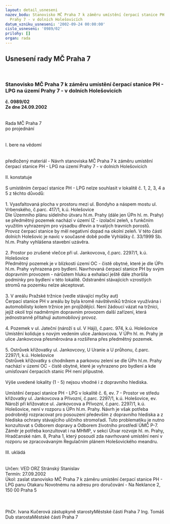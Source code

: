 ```yaml
---
layout: detail_usneseni
nazev_bodu: Stanovisko MČ Praha 7 k záměru umístění čerpací stanice PH - LPG na území
  Prahy 7 - v dolních Holešovicích
datum_vzniku_usneseni: '2002-09-24 00:00:00'
cislo_usneseni: '0989/02'
prilohy: []
organ: rada
---
```

<div id="ucUsn_pList" class="usn">
	<span><h2>Usnesení rady MČ Praha 7 </h2>
<br></span><div class="standBody">
<span><h3>Stanovisko MČ Praha 7 k záměru umístění čerpací stanice PH - LPG na území Prahy 7 - v dolních Holešovicích</h3></span><div class="center">
		<strong>č. 0989/02</strong><br>
	</div>
<div class="center">
		<strong>Ze dne 24.09.2002</strong><br><br>
	</div>
<br>Rada MČ Praha 7<br>po projednání<br><br><br>I.	bere na vědomí<br><br> <br>předložený materiál - Návrh stanoviska MČ Praha 7 k záměru umístění čerpací stanice PH - LPG na území Prahy 7 - v dolních Holešovicích<br><br>II.  konstatuje<br><br>S umístěním čerpací stanice PH - LPG nelze souhlasit v lokalitě č. 1, 2, 3, 4 a 5 z těchto důvodů:<br><br>1. Vyasfaltovaná plocha v prostoru mezi ul. Bondyho a náspem mostu ul. Vrbenského, č.parc. 417/1, k.ú. Holešovice <br>Dle Územního plánu sídelního útvaru hl.m. Prahy (dále jen ÚPn hl. m. Prahy) se předmětný pozemek nachází v území IZ - izolační zeleň, s funkčním využitím vyhrazeným pro výsadbu dřevin a trvalých travních porostů. Provoz čerpací stanice by měl negativní dopad na okolní zeleň. V této části dolních Holešovic je navíc v současné době podle Vyhlášky č. 33/1999 Sb. hl.m. Prahy vyhlášena stavební uzávěra.<br><br>2. Prostor po zrušené vlečce při ul. Jankovcova, č.parc. 2297/1, k.ú. Holešovice<br>Předmětný pozemek je v blízkosti území OC - čistě obytné, které je dle ÚPn hl.m. Prahy vyhrazena pro bydlení. Navrhovaná čerpací stanice PH by svým dopravním provozem - nárůstem hluku a exhalací ještě dále zhoršila podmínky pro bydlení v této lokalitě. Odstranění stávajících vzrostlých stromů na pozemku nelze akceptovat.<br>   <br>3. V areálu Pražské tržnice (vedle stávající myčky aut)<br>Čerpací stanice PH  v areálu by byla kromě návštěvníků tržnice využívána i automobilisty kolem tržnice jen projíždějící. Není žádoucí vázat na tržnici, jejíž okolí trpí nadměrným dopravním provozem další zařízení, která jednostranně přitahují automobilový provoz.<br><br>4. Pozemek v ul. Jateční (nároží s ul. V Háji), č.parc. 974, k.ú. Holešovice<br>Umístění koliduje s novým vedením ulice Jankovcova. V ÚPn hl. m. Prahy je  ulice Jankovcova přesměrována a rozšířena přes předmětný pozemek.<br><br>5. Ostrůvek křižovatky ul. Jankovcovy, U Uranie a U průhonu, č.parc. 2297/1, k.ú. Holešovice<br>Ostrůvek křižovatky s chodníkem a parkovou zelení se dle ÚPn hl.m. Prahy nachází v území OC - čistě obytné, které je vyhrazeno pro bydlení a kde umísťovaní čerpacích stanic PH není přípustné.<br><br>Výše uvedené lokality  (1 - 5) nejsou vhodné i z dopravního hlediska.<br><br>Umístění čerpací stanice PH - LPG v lokalitě č. 6, ev. 7 -  Prostor ve středu křižovatky ul. Jankovcova a Přívozní, č.parc. 2297/1, k.ú. Holešovice, ev. Nároží při křižovatce ul. Jankovcova a Přívozní, č.parc. 2297/1, k.ú. Holešovice, není v rozporu  s ÚPn  hl.m. Prahy.  Návrh je však potřeba podrobněji rozpracovat pro posouzení především z dopravního hlediska a z hlediska ochrany stávajícího uličního stromořadí. Tuto problematiku je nutno konzultovat s Odborem dopravy a Odborem životního prostředí ÚMČ P-7. Záměr je potřeba konzultovat i na MHMP, v sekci Útvar rozvoje hl. m. Prahy,  Hradčanské nám. 8, Praha 1, který posoudí zda navrhované umístění není v rozporu se zpracovávaným Regulačním plánem Holešovického meandru.<br><br>III.  ukládá <br><br> <br>Určen:	VED ORZ  Stránský Stanislav<br>Termín: 27.09.2002<br>Úkol:	zaslat stanovisko MČ Praha 7 k záměru umístění čerpací stanice PH - LPG panu Otakaru Novotnému na adresu pro doručování - Na Neklance 2, 150 00 Praha 5<br> <br> <br>	<br>PhDr. Ivana Kučerová zástupkyně starostyMěstské části Praha 7	Ing. Tomáš Dub starostaMěstské části Praha 7<br>	<br><br>
</div>
</div>